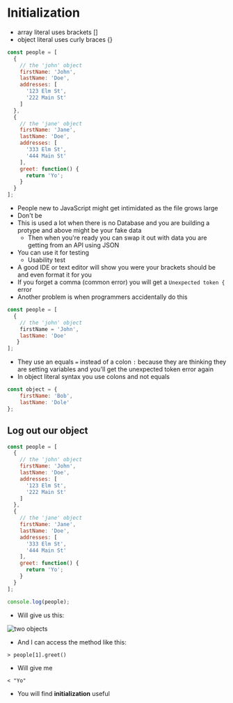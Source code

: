 # Initialization
* array literal uses brackets []
* object literal uses curly braces {}

```js
const people = [
  {
    // the 'john' object
    firstName: 'John',
    lastName: 'Doe',
    addresses: [
      '123 Elm St',
      '222 Main St'
    ]
  },
  {
    // the 'jane' object
    firstName: 'Jane',
    lastName: 'Doe',
    addresses: [
      '333 Elm St',
      '444 Main St'
    ],
    greet: function() {
      return 'Yo';
    }
  }
];
```

* People new to JavaScript might get intimidated as the file grows large
* Don't be
* This is used a lot when there is no Database and you are building a protype and above might be your fake data
    - Then when you're ready you can swap it out with data you are getting from an API using JSON
* You can use it for testing
    - Usability test
* A good IDE or text editor will show you were your brackets should be and even format it for you
* If you forget a comma (common error) you will get a `Unexpected token {` error
* Another problem is when programmers accidentally do this

```js
const people = [
  {
    // the 'john' object
    firstName = 'John',
    lastName: 'Doe'
   }
];
```

* They use an equals `=` instead of a colon `:` because they are thinking they are setting variables and you'll get the unexpected token error again
* In object literal syntax you use colons and not equals

```js
const object = {
    firstName: 'Bob',
    lastName: 'Dole'
};
```

## Log out our object
```js
const people = [
  {
    // the 'john' object
    firstName: 'John',
    lastName: 'Doe',
    addresses: [
      '123 Elm St',
      '222 Main St'
    ]
  },
  {
    // the 'jane' object
    firstName: 'Jane',
    lastName: 'Doe',
    addresses: [
      '333 Elm St',
      '444 Main St'
    ],
    greet: function() {
      return 'Yo';
    }
  }
];

console.log(people);
```

* Will give us this:

![two objects](https://i.imgur.com/6da4AT5.png)

* And I can access the method like this:

`> people[1].greet()`

* Will give me

`< "Yo"`

* You will find **initialization** useful

